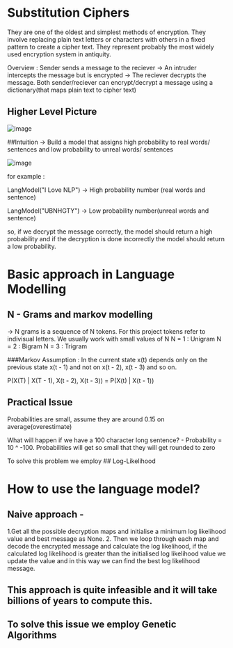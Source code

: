# Substitution Ciphers

                                                             
They are one of the oldest and simplest methods of encryption. They involve replacing plain text letters or characters with others in a fixed pattern to create a cipher text.
They represent probably the most widely used encryption system in antiquity.

Overview : Sender sends a message to the reciever -> An intruder intercepts the message but is encrypted -> The reciever decrypts the message. Both sender/reciever can encrypt/decrypt a message using a dictionary(that maps plain text to cipher text)

## Higher Level Picture

![image](https://github.com/shanunrandev123/Ciphers/assets/49170258/f27d7791-2ec4-49ae-b0a0-7439bc085231)

##Intuition -> Build a model that assigns high probability to real words/ sentences and low probability to unreal words/ sentences

![image](https://github.com/shanunrandev123/Ciphers/assets/49170258/1bf4d927-9205-40b9-9aaf-03c6992eff34)

for example :

LangModel("I Love NLP") -> High probability number (real words and sentence)

LangModel("UBNHGTY") -> Low probability number(unreal words and sentence)

so, if we decrypt the message correctly, the model should return a high probability and if the decryption is done incorrectly the model should return a low probability.

# Basic approach in Language Modelling
## N - Grams and markov modelling

-> N grams is a sequence of N tokens. For this project tokens refer to indivisual letters. We usually work with small values of N
   N = 1 : Unigram
   N = 2 : Bigram
   N = 3 : Trigram

###Markov Assumption : In the current state x(t) depends only on the previous state x(t - 1) and not on x(t - 2), x(t - 3) and so on.

P(X(T) | X(T - 1), X(t - 2), X(t - 3)) = P(X(t) | X(t - 1))


## Practical Issue
Probabilities are small, assume they are around 0.15 on average(overestimate)

What will happen if we have a 100 character long sentence? - Probability = 10 ^ -100. Probabilities will get so small that they will get rounded to zero 

To solve this problem we employ ## Log-Likelihood

# How to use the language model?

## Naive approach - 

1.Get all the possible decryption maps and initialise a minimum log likelihood value and best message as None.
2. Then we loop through each map and decode the encrypted message and calculate the log likelihood, if the calculated log likelihood is greater than the initialised log likelihood value we update the value and in this way we can find the best log likelihood message.

## This approach is quite infeasible and it will take billions of years to compute this.


## To solve this issue we employ Genetic Algorithms






